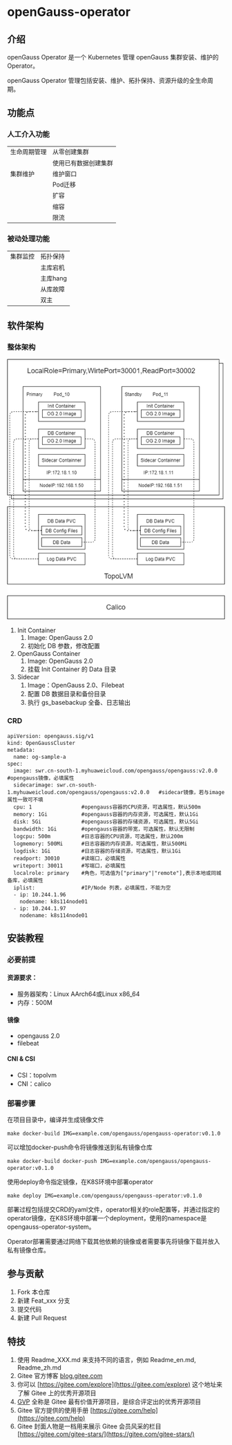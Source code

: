# openGauss-operator

## 介绍
openGauss Operator 是一个 Kubernetes 管理 openGauss 集群安装、维护的 Operator。

openGauss Operator 管理包括安装、维护、拓扑保持、资源升级的全生命周期。

## 功能点
### 人工介入功能
<table><tr><td>生命周期管理</td><td>从零创建集群</td></tr><tr><td></td><td>使用已有数据创建集群</td></tr>
<!-- <tr><td></td><td>单节点重启</td></tr><tr><td></td><td>集群重启</td></tr>
<tr><td></td><td>删除集群</td></tr> -->
<tr><td>集群维护</td><td>维护窗口</td></tr>
<tr><td></td><td>Pod迁移</td></tr>
<tr><td></td><td>扩容</td></tr>
<tr><td></td><td>缩容</td></tr>
<tr><td></td><td>限流</td></tr>
<!-- 
<tr><td></td><td>版本升级</td></tr><td></td><td>同城切换</td></tr> -->
</table>

### 被动处理功能
<table><tr><td>集群监控</td><td>拓扑保持</td></tr><tr><td></td><td>主库宕机</td></tr><tr><td></td><td>主库hang</td></tr>
<!-- <tr><td></td><td>主库节点宕机</td></tr> -->
<tr><td></td><td>从库故障</td></tr><tr><td></td><td>双主</td></tr></table>

## 软件架构

### 整体架构
![Cluster结构](doc/openguass-pod.png)
1. Init Container
   1. Image: OpenGauss 2.0
   2. 初始化 DB 参数，修改配置
2. OpenGauss Container
   1. Image: OpenGauss 2.0
   2. 挂载 Init Container 的 Data 目录
3. Sidecar
   1. Image：OpenGauss 2.0、Filebeat
   2. 配置 DB 数据目录和备份目录
   3. 执行 gs_basebackup 全备、日志输出

### CRD

```
apiVersion: opengauss.sig/v1
kind: OpenGaussCluster
metadata:
  name: og-sample-a
spec:
  image: swr.cn-south-1.myhuaweicloud.com/opengauss/opengauss:v2.0.0  #opengauss镜像，必填属性
  sidecarimage: swr.cn-south-1.myhuaweicloud.com/opengauss/opengauss:v2.0.0   #sidecar镜像，若与image属性一致可不填
  cpu: 1                #opengauss容器的CPU资源，可选属性，默认500m
  memory: 1Gi           #opengauss容器的内存资源，可选属性，默认1Gi
  disk: 5Gi             #opengauss容器的存储资源，可选属性，默认5Gi
  bandwidth: 1Gi        #opengauss容器的带宽，可选属性，默认无限制
  logcpu: 500m          #日志容器的CPU资源，可选属性，默认200m
  logmemory: 500Mi      #日志容器的内存资源，可选属性，默认500Mi
  logdisk: 1Gi          #日志容器的存储资源，可选属性，默认1Gi
  readport: 30010       #读端口，必填属性
  writeport: 30011      #写端口，必填属性
  localrole: primary    #角色，可选值为["primary"|"remote"],表示本地或同城备库，必填属性
  iplist:               #IP/Node 列表，必填属性，不能为空
  - ip: 10.244.1.96
    nodename: k8s114node01
  - ip: 10.244.1.97
    nodename: k8s114node01
```

## 安装教程

### 必要前提

#### 资源要求：

- 服务器架构：Linux AArch64或Linux x86_64
- 内存：500M

#### 镜像
- opengauss 2.0
- filebeat
#### CNI & CSI
- CSI：topolvm
- CNI：calico

### 部署步骤

在项目目录中，编译并生成镜像文件

```
make docker-build IMG=example.com/opengauss/opengauss-operator:v0.1.0
```

可以增加docker-push命令将镜像推送到私有镜像仓库

```
make docker-build docker-push IMG=example.com/opengauss/opengauss-operator:v0.1.0
```

使用deploy命令指定镜像，在K8S环境中部署operator

```
make deploy IMG=example.com/opengauss/opengauss-operator:v0.1.0
```

部署过程包括提交CRD的yaml文件，operator相关的role配置等，并通过指定的operator镜像，在K8S环境中部署一个deployment，使用的namespace是opengauss-operator-system。

Operator部署需要通过网络下载其他依赖的镜像或者需要事先将镜像下载并放入私有镜像仓库。

<!-- ## 使用说明

1.  xxxx
2.  xxxx
3.  xxxx -->

## 参与贡献

1.  Fork 本仓库
2.  新建 Feat_xxx 分支
3.  提交代码
4.  新建 Pull Request


## 特技

1.  使用 Readme\_XXX.md 来支持不同的语言，例如 Readme\_en.md, Readme\_zh.md
2.  Gitee 官方博客 [blog.gitee.com](https://blog.gitee.com)
3.  你可以 [https://gitee.com/explore](https://gitee.com/explore) 这个地址来了解 Gitee 上的优秀开源项目
4.  [GVP](https://gitee.com/gvp) 全称是 Gitee 最有价值开源项目，是综合评定出的优秀开源项目
5.  Gitee 官方提供的使用手册 [https://gitee.com/help](https://gitee.com/help)
6.  Gitee 封面人物是一档用来展示 Gitee 会员风采的栏目 [https://gitee.com/gitee-stars/](https://gitee.com/gitee-stars/)
